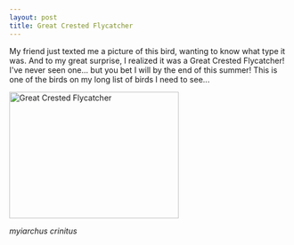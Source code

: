 ```yaml
---
layout: post
title: Great Crested Flycatcher
---
```


My friend just texted me a picture of this bird, wanting to know what type it was. And to my great surprise, I realized it was a Great Crested Flycatcher! I've never seen one... but you bet I will by the end of this summer! This is one of the birds on my long list of birds I need to see...

<img src="https://lh3.googleusercontent.com/_4TvGkHiFzGcXVWhSiRIYcu06rm02_kAYy5nXrGOoao=s625-no" alt="Great Crested Flycatcher" style="width:304px;height:228px;">

*myiarchus crinitus*